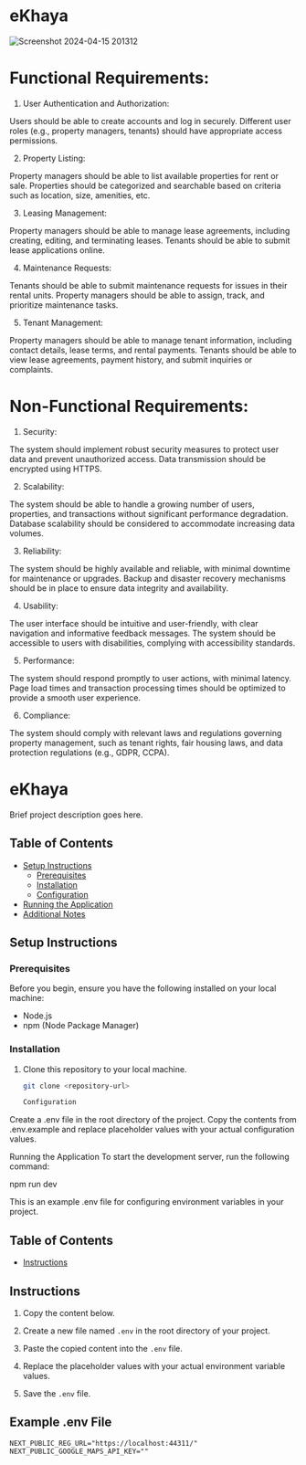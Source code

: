 # eKhaya

![Screenshot 2024-04-15 201312](https://github.com/Philippa29/eKhaya/assets/68788485/ac02ea6b-8a7a-4458-995e-b43f1a138513)

# Functional Requirements:

1. User Authentication and Authorization:

Users should be able to create accounts and log in securely.
Different user roles (e.g., property managers, tenants) should have appropriate access permissions.

2. Property Listing:

Property managers should be able to list available properties for rent or sale.
Properties should be categorized and searchable based on criteria such as location, size, amenities, etc.

3. Leasing Management:

Property managers should be able to manage lease agreements, including creating, editing, and terminating leases.
Tenants should be able to submit lease applications online.

4. Maintenance Requests:

Tenants should be able to submit maintenance requests for issues in their rental units.
Property managers should be able to assign, track, and prioritize maintenance tasks.

5. Tenant Management:

Property managers should be able to manage tenant information, including contact details, lease terms, and rental payments.
Tenants should be able to view lease agreements, payment history, and submit inquiries or complaints.



# Non-Functional Requirements:

1. Security:

The system should implement robust security measures to protect user data and prevent unauthorized access.
Data transmission should be encrypted using HTTPS.

2. Scalability:

The system should be able to handle a growing number of users, properties, and transactions without significant performance degradation.
Database scalability should be considered to accommodate increasing data volumes.

3. Reliability:

The system should be highly available and reliable, with minimal downtime for maintenance or upgrades.
Backup and disaster recovery mechanisms should be in place to ensure data integrity and availability.

4. Usability:

The user interface should be intuitive and user-friendly, with clear navigation and informative feedback messages.
The system should be accessible to users with disabilities, complying with accessibility standards.

5. Performance:

The system should respond promptly to user actions, with minimal latency.
Page load times and transaction processing times should be optimized to provide a smooth user experience.

6. Compliance:

The system should comply with relevant laws and regulations governing property management, such as tenant rights, fair housing laws, and data protection regulations (e.g., GDPR, CCPA).

# eKhaya

Brief project description goes here.

## Table of Contents

- [Setup Instructions](#setup-instructions)
  - [Prerequisites](#prerequisites)
  - [Installation](#installation)
  - [Configuration](#configuration)
- [Running the Application](#running-the-application)
- [Additional Notes](#additional-notes)

## Setup Instructions

### Prerequisites

Before you begin, ensure you have the following installed on your local machine:

- Node.js
- npm (Node Package Manager)

### Installation

1. Clone this repository to your local machine.
   ```bash
   git clone <repository-url>

   Configuration
Create a .env file in the root directory of the project.
Copy the contents from .env.example and replace placeholder values with your actual configuration values.

Running the Application
To start the development server, run the following command:

npm run dev

This is an example .env file for configuring environment variables in your project.

## Table of Contents

- [Instructions](#instructions)

## Instructions

1. Copy the content below.

2. Create a new file named `.env` in the root directory of your project.

3. Paste the copied content into the `.env` file.

4. Replace the placeholder values with your actual environment variable values.

5. Save the `.env` file.

## Example .env File

```plaintext
NEXT_PUBLIC_REG_URL="https://localhost:44311/"
NEXT_PUBLIC_GOOGLE_MAPS_API_KEY=""

